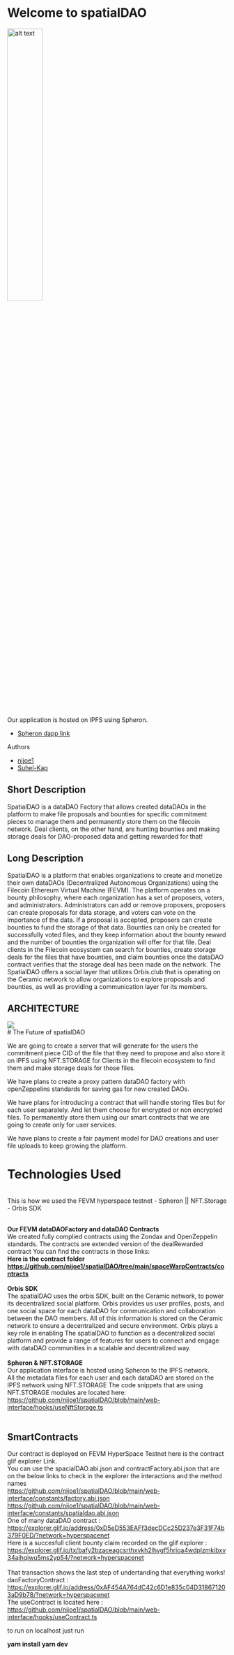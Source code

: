 <h1>
 Welcome to spatialDAO
</h1>

<p>
<img src="./web-interface/public/logo.webp" alt="alt text" width="40%"/>
</p>

Our application is hosted on IPFS using Spheron.
 * [Spheron dapp link](https://spatialdao.live/)


Authors
 * [nijoe1](https://github.com/nijoe1)
 * [Suhel-Kap](https://github.com/Suhel-Kap)

## Short Description

SpatialDAO is a dataDAO Factory that allows created dataDAOs in the platform to make file proposals and bounties for specific commitment pieces to manage them and permanently store them on the filecoin network. Deal clients, on the other hand, are hunting bounties and making storage deals for DAO-proposed data and getting rewarded for that!
<br/>

## Long Description
SpatialDAO is a platform that enables organizations to create and monetize their own dataDAOs (Decentralized Autonomous Organizations) using the Filecoin Ethereum Virtual Machine (FEVM). The platform operates on a bounty philosophy, where each organization has a set of proposers, voters, and administrators. Administrators can add or remove proposers, proposers can create proposals for data storage, and voters can vote on the importance of the data. If a proposal is accepted, proposers can create bounties to fund the storage of that data. Bounties can only be created for successfully voted files, and they keep information about the bounty reward and the number of bounties the organization will offer for that file. Deal clients in the Filecoin ecosystem can search for bounties, create storage deals for the files that have bounties, and claim bounties once the dataDAO contract verifies that the storage deal has been made on the network. The SpatialDAO offers a social layer that utilizes Orbis.club that is operating on the Ceramic network to allow organizations to explore proposals and bounties, as well as providing a communication layer for its members.

## ARCHITECTURE

<p align="left">
<img src="./web-interface/public/spatialDAO_architecture.webp"/>
<br/>
# The Future of spatialDAO 
<br/>

We are going to create a server that will generate for the users the commitment piece CID of the file that they need to propose and also store it on IPFS using NFT.STORAGE for Clients in the filecoin ecosystem to find them and make storage deals for those files.
<br/>

We have plans to create a proxy pattern dataDAO factory with openZeppelins standards for saving gas for new created DAOs.
<br/>

We have plans for introducing a contract that will handle storing files but for each user separately. And let them choose for encrypted or non encrypted files. To permanently store them using our smart contracts that we are going to create only for user services.
<br/>

We have plans to create a fair payment model for DAO creations and user file uploads to keep growing the platform.
<br/>

# Technologies Used

<br/>
This is how we used the FEVM hyperspace testnet - Spheron || NFT.Storage - Orbis SDK
<br />
<br />
  
   **Our FEVM dataDAOFactory and dataDAO Contracts** 
    <br />
        We created fully complied contracts using the Zondax and OpenZeppelin standards. The contracts are extended version of the dealRewarded contract You can find the contracts in those links: 
        <br/>
        **Here is the contract folder**
        <br/>
        **https://github.com/nijoe1/spatialDAO/tree/main/spaceWarpContracts/contracts**
<br />
<br />
   **Orbis SDK** 
    <br />
       The spatialDAO uses the orbis SDK, built on the Ceramic network, to power its decentralized social platform. Orbis provides us user profiles, posts, and one social space for each dataDAO for communication and collaboration between the DAO members. All of this information is stored on the Ceramic network to ensure a decentralized and secure environment. Orbis plays a key role in enabling The spatialDAO to function as a decentralized social platform and provide a range of features for users to connect and engage with dataDAO communities in a scalable and decentralized way.
         <br />
         <br />
  **Spheron & NFT.STORAGE**
     <br />
       Our application interface is hosted using Spheron to the IPFS network.
       <br/>
       All the metadata files for each user and each dataDAO are stored on the IPFS network using NFT.STORAGE
       The code snippets that are using NFT.STORAGE modules are located here:
       <br/>
       https://github.com/nijoe1/spatialDAO/blob/main/web-interface/hooks/useNftStorage.ts
       <br/>
    <br />
   
  ## SmartContracts
  Our contract is deployed on FEVM HyperSpace Testnet here is the contract glif explorer Link. 
  <br/> You can use the spacialDAO.abi.json and contractFactory.abi.json that are on the below links to check in the explorer the interactions and the method names
  <br/>
  https://github.com/nijoe1/spatialDAO/blob/main/web-interface/constants/factory.abi.json
  <br/>
  https://github.com/nijoe1/spatialDAO/blob/main/web-interface/constants/spatialdao.abi.json
<br />
One of many dataDAO contract :
<br/>https://explorer.glif.io/address/0xD5eD553EAFf3decDCc25D237e3F31F74b379F0ED/?network=hyperspacenet
<br/>
Here is a succesfull client bounty claim recorded on the glif explorer : https://explorer.glif.io/tx/bafy2bzaceagcsrthxvkh2lhygf5hrioa4wdplzmkibxv34ajhqiwu5ms2yp54/?network=hyperspacenet  
<br/>That transaction shows the last step of undertanding that everything works!
<br/>
daoFactoryContract : 
<br/>https://explorer.glif.io/address/0xAF454A764dC42c6D1e835c04D318671203aD9b78/?network=hyperspacenet
<br/>
The useContract is located here : 
<br/> https://github.com/nijoe1/spatialDAO/blob/main/web-interface/hooks/useContract.ts
<br/>

to run on localhost just run

**yarn install**
**yarn dev**


